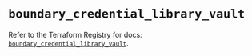 # `boundary_credential_library_vault`

Refer to the Terraform Registry for docs: [`boundary_credential_library_vault`](https://registry.terraform.io/providers/hashicorp/boundary/1.1.12/docs/resources/credential_library_vault).
